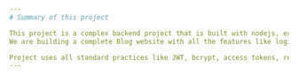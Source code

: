 ```yaml
---
# Summary of this project

This project is a complex backend project that is built with nodejs, expressjs, mongodb, mongoose, jwt, bcrypt, and many more. This project is a complete backend project that has all the features that a backend project should have.
We are building a complete Blog website with all the features like login, signup, create post, edit post, delete post and many more.

Project uses all standard practices like JWT, bcrypt, access tokens, refresh Tokens and many more. I have spent a lot of time in building this project and I'm sure that you will learn a lot from this project.
---
```

